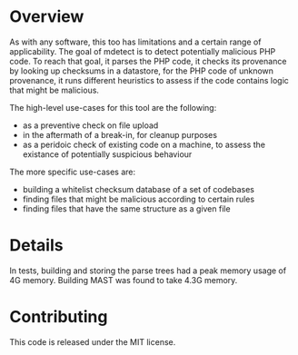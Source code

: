 Overview
========

As with any software, this too has limitations and a certain range of
applicability.
The goal of mdetect is to detect potentially malicious PHP code. To reach
that goal, it parses the PHP code, it checks its provenance by looking
up checksums in a datastore, for the PHP code of unknown provenance,
it runs different heuristics to assess if the code contains logic that
might be malicious.

The high-level use-cases for this tool are the following:
- as a preventive check on file upload
- in the aftermath of a break-in, for cleanup purposes
- as a peridoic check of existing code on a machine, to assess the existance
  of potentially suspicious behaviour

The more specific use-cases are:
- building a whitelist checksum database of a set of codebases
- finding files that might be malicious according to certain rules
- finding files that have the same structure as a given file

Details
=======

In tests, building and storing the parse trees had a peak memory usage of 4G memory.
Building MAST was found to take 4.3G memory.

Contributing
============

This code is released under the MIT license.


